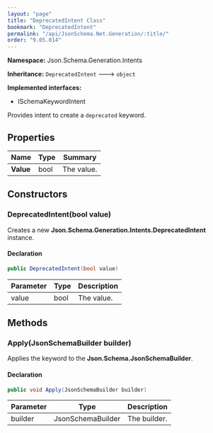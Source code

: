 ```yaml
---
layout: "page"
title: "DeprecatedIntent Class"
bookmark: "DeprecatedIntent"
permalink: "/api/JsonSchema.Net.Generation/:title/"
order: "9.05.014"
---
```

**Namespace:** Json.Schema.Generation.Intents

**Inheritance:**
`DeprecatedIntent`
 🡒 
`object`

**Implemented interfaces:**

- ISchemaKeywordIntent

Provides intent to create a `deprecated` keyword.

## Properties

| Name | Type | Summary |
|---|---|---|
| **Value** | bool | The value. |

## Constructors

### DeprecatedIntent(bool value)

Creates a new **Json.Schema.Generation.Intents.DeprecatedIntent** instance.

#### Declaration

```c#
public DeprecatedIntent(bool value)
```

| Parameter | Type | Description |
|---|---|---|
| value | bool | The value. |


## Methods

### Apply(JsonSchemaBuilder builder)

Applies the keyword to the **Json.Schema.JsonSchemaBuilder**.

#### Declaration

```c#
public void Apply(JsonSchemaBuilder builder)
```

| Parameter | Type | Description |
|---|---|---|
| builder | JsonSchemaBuilder | The builder. |


